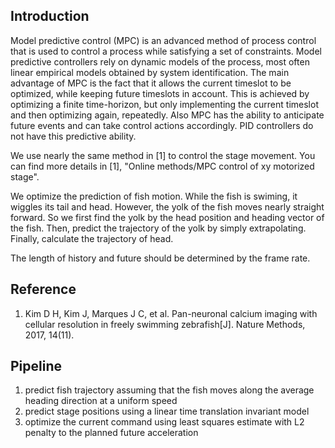 Introduction
-------------
Model predictive control (MPC) is an advanced method of process control that is used to control a process 
while satisfying a set of constraints. 
Model predictive controllers rely on dynamic models of the process, most often linear empirical models obtained by system identification. 
The main advantage of MPC is the fact that it allows the current timeslot to be optimized, while keeping future timeslots in account. 
This is achieved by optimizing a finite time-horizon, but only implementing the current timeslot and then optimizing again, repeatedly. 
Also MPC has the ability to anticipate future events and can take control actions accordingly. 
PID controllers do not have this predictive ability.

We use nearly the same method in [1] to control the stage movement. 
You can find more details in [1], "Online methods/MPC control of xy motorized stage".

We optimize the prediction of fish motion. While the fish is swiming, it wiggles its tail and head. 
However, the yolk of the fish moves nearly straight forward. 
So we first find the yolk by the head position and heading vector of the fish. 
Then, predict the trajectory of the yolk by simply extrapolating.
Finally, calculate the trajectory of head.

The length of history and future should be determined by the frame rate.

Reference
-------------
1. Kim D H, Kim J, Marques J C, et al. Pan-neuronal calcium imaging with cellular resolution in freely swimming zebrafish[J]. Nature Methods, 2017, 14(11).

Pipeline
----------
1. predict fish trajectory assuming that the fish moves along the average heading direction at a uniform speed
2. predict stage positions using a linear time translation invariant model
3. optimize the current command using least squares estimate with L2 penalty to the planned future acceleration
